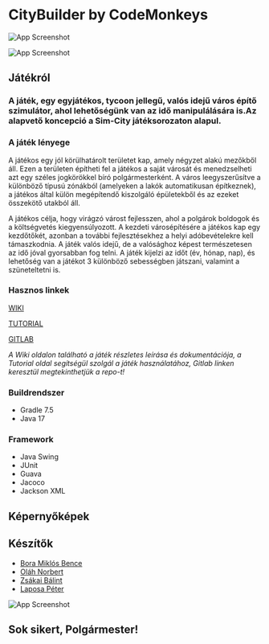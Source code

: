 
# CityBuilder by CodeMonkeys

![App Screenshot](https://szofttech.inf.elte.hu/szofttech-c-2023/group-05/citybuilder/-/raw/dev/src/main/resources/textures/city.png)

![App Screenshot](https://szofttech.inf.elte.hu/szofttech-c-2023/group-05/citybuilder/-/raw/dev/src/main/resources/textures/background.png)






## Játékról

### A játék, egy egyjátékos, tycoon jellegű, valós idejű város építő szimulátor, ahol lehetőségünk van az idő manipulálására is.Az alapvető koncepció a Sim-City játéksorozaton alapul.

### A játék lényege

A játékos egy jól körülhatárolt területet kap, amely négyzet alakú mezőkből áll. Ezen a területen
építheti fel a játékos a saját városát és menedzselheti azt egy széles jogkörökkel bíró
polgármesterként. A város leegyszerűsítve a különböző típusú zónákból (amelyeken a lakók
automatikusan építkeznek), a játékos által külön megépítendő kiszolgáló épületekből és az ezeket
összekötő utakból áll. 

A játékos célja, hogy virágzó várost fejlesszen, ahol a polgárok boldogok és a
költségvetés kiegyensúlyozott.
A kezdeti városépítésére a játékos kap egy kezdőtőkét, azonban a további fejlesztésekhez a helyi
adóbevételekre kell támaszkodnia. A játék valós idejű, de a valósághoz képest
természetesen az idő jóval gyorsabban fog telni. A játék kijelzi az időt (év, hónap, nap), és
lehetőség van a játékot 3 különböző sebességben játszani, valamint a szüneteltetni is.


### Hasznos linkek



[WIKI](https://szofttech.inf.elte.hu/szofttech-c-2023/group-05/citybuilder/-/wikis/home)

[TUTORIAL](https://szofttech.inf.elte.hu/szofttech-c-2023/group-05/citybuilder/-/wikis/Tutorial)

[GITLAB](https://szofttech.inf.elte.hu/szofttech-c-2023/group-05/citybuilder)

_A Wiki oldalon található a játék részletes leírása és dokumentációja, a Tutorial oldal segítségül szolgál a játék használatához, Gitlab linken keresztül megtekinthetjük a repo-t!_

### Buildrendszer

* Gradle 7.5
* Java 17

### Framework

* Java Swing
* JUnit
* Guava
* Jacoco
* Jackson XML








## Képernyőképek
## Készítők

- [Bora Miklós Bence](https://szofttech.inf.elte.hu/vdn8wh)
- [Oláh Norbert](https://szofttech.inf.elte.hu/pst8ra)
- [Zsákai Bálint](https://szofttech.inf.elte.hu/ruphyy)
- [Laposa Péter](https://szofttech.inf.elte.hu/gjep8m)

![App Screenshot](https://szofttech.inf.elte.hu/szofttech-c-2023/group-05/citybuilder/-/raw/dev/src/main/resources/textures/tutorialImg11.png)


## Sok sikert, Polgármester!
